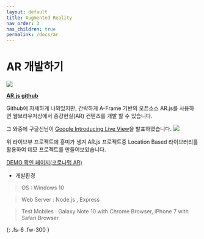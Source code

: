 ```yaml
---
layout: default
title: Augmented Reality
nav_order: 3
has_children: true
permalink: /docs/ar
---
```


# AR 개발하기

<img src='https://raw.githubusercontent.com/jeromeetienne/AR.js/master/AR.js-1920-1080-HD.png'>

[**AR.js github**](https://github.com/jeromeetienne/AR.js/blob/master/README.md)   

Github에 자세하게 나와있지만, 간략하게 A-Frame 기반의 오픈소스 AR.js를 사용하면 웹브라우저상에서 
증강현실(AR) 컨텐츠를 개발 할 수 있습니다.

그 와중에 구글신님이 [Google Introducing Live View](https://github.com/nicolocarpignoli/GeoAR.js)을 발표하였습니다.
<img src='{{ "/assets/images/ar/arjs/google-liveview.gif" | absolute_url }}'>

위 라이브뷰 프로젝트에 흥미가 생겨 AR.js 프로젝트중 Location Based 라이브러리를 활용하여 데모 프로젝트를 만들어보았습니다.

[DEMO 확인 페이지(코로나맵 AR)](http://corona-ar.asuscomm.com)

- 개발환경

> OS : Windows 10

> Web Server : Node.js , Express

> Test Mobiles : Galaxy Note 10 with Chrome Browser, iPhone 7 with Safari Browser

{: .fs-6 .fw-300 }
